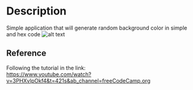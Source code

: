 # Description
Simple application that will generate random background color in simple and hex code
![alt text](https://github.com/thanhquangNg/colorflipper/blob/master/capture.PNG?raw=true)
## Reference
Following the tutorial in the link:<br />
https://www.youtube.com/watch?v=3PHXvlpOkf4&t=421s&ab_channel=freeCodeCamp.org
